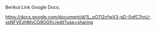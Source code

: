 Berikut Link Google Docs:

https://docs.google.com/document/d/1L_qO7i2xfwX3-gD-SgfC7rnU-ssNFVEzhMyCG9OGfic/edit?usp=sharing
